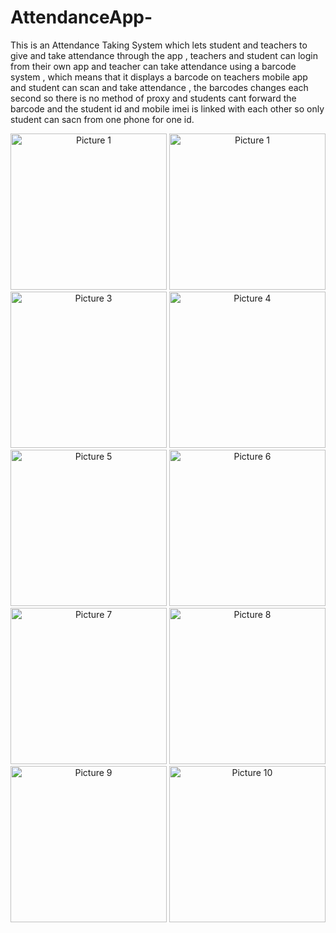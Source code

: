 # AttendanceApp-
This is an Attendance Taking System which lets student and teachers to give and take attendance through the app , teachers and student can login from their own app and teacher can take attendance using a barcode system , which means that it displays a barcode on teachers mobile app and student can scan and take attendance , the barcodes changes each second so there is no method of proxy and students cant forward the barcode and the student id and mobile imei is linked with each other so only student can sacn from one phone for one id.



<p align="center">
<img width="250" alt="Picture 1" src="https://user-images.githubusercontent.com/66560096/134481742-206afd1b-19c2-49a4-b6e6-9b3599be383b.png">

<img width="250" alt="Picture 1" src="https://user-images.githubusercontent.com/66560096/134481370-16dc7af3-3477-494c-bf08-eba63f4931d6.png">

<img width="250" alt="Picture 3" src="https://user-images.githubusercontent.com/66560096/134482306-e6bcb44a-a0f9-4e5f-ab61-618280210f20.png">


<img width="250" alt="Picture 4" src="https://user-images.githubusercontent.com/66560096/134482347-22aa3cb4-e462-4ab1-8b5d-1e196ecfaf79.png">

<img width="250" alt="Picture 5" src="https://user-images.githubusercontent.com/66560096/134482365-fb86e51c-771e-4b30-90a3-cd9bcf9a41d9.png">

<img width="250" alt="Picture 6" src="https://user-images.githubusercontent.com/66560096/134482380-2e6c9594-5973-4fe0-8526-225dfe58e69d.png">


<img width="250" alt="Picture 7" src="https://user-images.githubusercontent.com/66560096/134482406-e40b6300-4dfe-4652-94f8-d735d7859bf7.png">

<img width="250" alt="Picture 8" src="https://user-images.githubusercontent.com/66560096/134482427-0f5b279d-bb65-4b40-8e6e-31fb41d4913a.png">

<img width="250" alt="Picture 9" src="https://user-images.githubusercontent.com/66560096/134482492-86d72465-407d-4b50-9b7a-eb5e3c594777.png">

<img width="250" alt="Picture 10" src="https://user-images.githubusercontent.com/66560096/134482528-91b98627-4154-4fe6-a71e-7ce73fc0e2b0.png">

</p>
